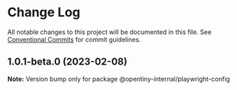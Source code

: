 # Change Log

All notable changes to this project will be documented in this file.
See [Conventional Commits](https://conventionalcommits.org) for commit guidelines.

## 1.0.1-beta.0 (2023-02-08)

**Note:** Version bump only for package @opentiny-internal/playwright-config
